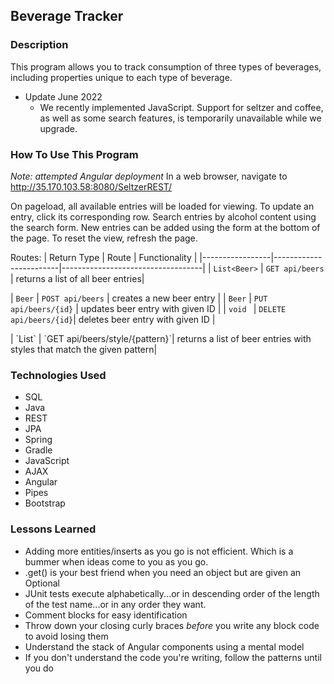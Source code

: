 ## Beverage Tracker

### Description
This program allows you to track consumption of three types of beverages, including properties unique to each type of beverage.
* Update June 2022
  * We recently implemented JavaScript. Support for seltzer and coffee, as well as some search features, is temporarily unavailable while we upgrade.

### How To Use This Program
<i>Note: attempted Angular deployment</i>
In a web browser, navigate to http://35.170.103.58:8080/SeltzerREST/

On pageload, all available entries will be loaded for viewing. To update an entry, click its corresponding row. Search entries by alcohol content using the search form. New entries can be added using the form at the bottom of the page. To reset the view, refresh the page.

Routes:
| Return Type     | Route                  | Functionality                     |
|-----------------|------------------------|-----------------------------------|
| `List<Beer>`      | `GET api/beers`        | returns a list of all beer entries|
<!-- | `List<Beer>`      | `GET api/beers/abv/{low}/{high}`        | returns a list of all beer entries with an ABV in the given range| -->
| `Beer`          | `POST api/beers`       | creates a new beer entry          |
| `Beer`          | `PUT api/beers/{id}`   | updates beer entry with given ID  |
| `void `        | `DELETE api/beers/{id}`| deletes beer entry with given ID  |
<!--| `List<Beer>`      | `GET api/beers/brewer/{pattern}`        | returns a list of all beer entries whose brewer matches the given pattern|
| `Beer`          | `GET api/beers/{id}`   | returns single beer entry with given ID|
-->| `List<Beer>`          | `GET api/beers/style/{pattern}`| returns a list of beer entries with styles that match the given pattern|

<!--| `List<Coffee>` | `GET api/coffees`      | returns a list of all coffee entries|
| `Coffee`        | `GET api/coffees/{id}` | returns a single coffee entry with the given ID|
| `List<Coffee>`        | `GET api/coffees/cream_sugar` | returns a list of all coffee entries that include cream and sugar|
| `List<Coffee>`        | `GET api/black` | returns a list of all coffee entries with no cream and no sugar|
| `List<Coffee>`        | `GET api/coffees/origin/{pattern}` | returns a list of all coffee entries with origins matching the given pattern|
| `Coffee`        | `POST api/coffees` | creates a new coffee entry|
| `Coffee`        | `PUT api/coffees/{id}` | updates coffee entry with given ID|
| `void`        | `DELETE api/coffees` | deletes coffee entry with given ID|
| `Coffee`        | `GET api/black` | returns a list of all coffee entries with no cream and no sugar|
| `List<Seltzer>`        | `GET api/seltzers` | returns a list of all seltzer entries|
| `Seltzer`        | `GET api/seltzers/{id}` | returns a single seltzer entry with the given ID|
| `Seltzer`        | `POST api/seltzers` | creates a new seltzer entry|
| `Seltzer`        | `PUT api/seltzers/{id}` | updates seltzer entry with given ID|
| `void`        | `DELETE api/seltzers/{id}` | deletes seltzer entry with given ID|-->


### Technologies Used
* SQL
* Java
* REST
* JPA
* Spring
* Gradle
* JavaScript
* AJAX
* Angular
* Pipes
* Bootstrap

### Lessons Learned
* Adding more entities/inserts as you go is not efficient. Which is a bummer when ideas come to you as you go.
* .get() is your best friend when you need an object but are given an Optional
* JUnit tests execute alphabetically...or in descending order of the length of the test name...or in any order they want.
* Comment blocks for easy identification
* Throw down your closing curly braces <i>before</i> you write any block code to avoid losing them
* Understand the stack of Angular components using a mental model
* If you don't understand the code you're writing, follow the patterns until you do

